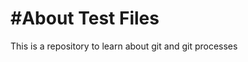 #About Test Files
=======================

This is a repository to learn about git and git processes